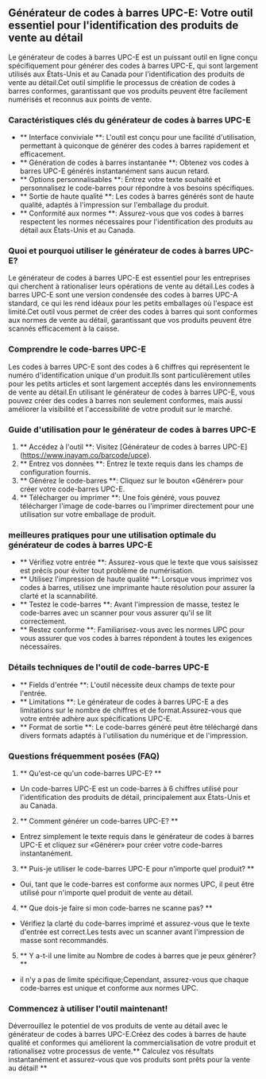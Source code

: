 ## Générateur de codes à barres UPC-E: Votre outil essentiel pour l'identification des produits de vente au détail

Le générateur de codes à barres UPC-E est un puissant outil en ligne conçu spécifiquement pour générer des codes à barres UPC-E, qui sont largement utilisés aux États-Unis et au Canada pour l'identification des produits de vente au détail.Cet outil simplifie le processus de création de codes à barres conformes, garantissant que vos produits peuvent être facilement numérisés et reconnus aux points de vente.

### Caractéristiques clés du générateur de codes à barres UPC-E

- ** Interface conviviale **: L'outil est conçu pour une facilité d'utilisation, permettant à quiconque de générer des codes à barres rapidement et efficacement.
- ** Génération de codes à barres instantanée **: Obtenez vos codes à barres UPC-E générés instantanément sans aucun retard.
- ** Options personnalisables **: Entrez votre texte souhaité et personnalisez le code-barres pour répondre à vos besoins spécifiques.
- ** Sortie de haute qualité **: Les codes à barres générés sont de haute qualité, adaptés à l'impression sur l'emballage du produit.
- ** Conformité aux normes **: Assurez-vous que vos codes à barres respectent les normes nécessaires pour l'identification des produits au détail aux États-Unis et au Canada.

### Quoi et pourquoi utiliser le générateur de codes à barres UPC-E?

Le générateur de codes à barres UPC-E est essentiel pour les entreprises qui cherchent à rationaliser leurs opérations de vente au détail.Les codes à barres UPC-E sont une version condensée des codes à barres UPC-A standard, ce qui les rend idéaux pour les petits emballages où l'espace est limité.Cet outil vous permet de créer des codes à barres qui sont conformes aux normes de vente au détail, garantissant que vos produits peuvent être scannés efficacement à la caisse.

### Comprendre le code-barres UPC-E

Les codes à barres UPC-E sont des codes à 6 chiffres qui représentent le numéro d'identification unique d'un produit.Ils sont particulièrement utiles pour les petits articles et sont largement acceptés dans les environnements de vente au détail.En utilisant le générateur de codes à barres UPC-E, vous pouvez créer des codes à barres non seulement conformes, mais aussi améliorer la visibilité et l'accessibilité de votre produit sur le marché.

### Guide d'utilisation pour le générateur de codes à barres UPC-E

1. ** Accédez à l'outil **: Visitez [Générateur de codes à barres UPC-E] (https://www.inayam.co/barcode/upce).
2. ** Entrez vos données **: Entrez le texte requis dans les champs de configuration fournis.
3. ** Générez le code-barres **: Cliquez sur le bouton «Générer» pour créer votre code-barres UPC-E.
4. ** Télécharger ou imprimer **: Une fois généré, vous pouvez télécharger l'image de code-barres ou l'imprimer directement pour une utilisation sur votre emballage de produit.

### meilleures pratiques pour une utilisation optimale du générateur de codes à barres UPC-E

- ** Vérifiez votre entrée **: Assurez-vous que le texte que vous saisissez est précis pour éviter tout problème de numérisation.
- ** Utilisez l'impression de haute qualité **: Lorsque vous imprimez vos codes à barres, utilisez une imprimante haute résolution pour assurer la clarté et la scannabilité.
- ** Testez le code-barres **: Avant l'impression de masse, testez le code-barres avec un scanner pour vous assurer qu'il se lit correctement.
- ** Restez conforme **: Familiarisez-vous avec les normes UPC pour vous assurer que vos codes à barres répondent à toutes les exigences nécessaires.

### Détails techniques de l'outil de code-barres UPC-E

- ** Fields d'entrée **: L'outil nécessite deux champs de texte pour l'entrée.
- ** Limitations **: Le générateur de codes à barres UPC-E a des limitations sur le nombre de chiffres et de format.Assurez-vous que votre entrée adhère aux spécifications UPC-E.
- ** Format de sortie **: Le code-barres généré peut être téléchargé dans divers formats adaptés à l'utilisation du numérique et de l'impression.

### Questions fréquemment posées (FAQ)

1. ** Qu'est-ce qu'un code-barres UPC-E? **
- Un code-barres UPC-E est un code-barres à 6 chiffres utilisé pour l'identification des produits de détail, principalement aux États-Unis et au Canada.

2. ** Comment générer un code-barres UPC-E? **
- Entrez simplement le texte requis dans le générateur de codes à barres UPC-E et cliquez sur «Générer» pour créer votre code-barres instantanément.

3. ** Puis-je utiliser le code-barres UPC-E pour n'importe quel produit? **
- Oui, tant que le code-barres est conforme aux normes UPC, il peut être utilisé pour n'importe quel produit de vente au détail.

4. ** Que dois-je faire si mon code-barres ne scanne pas? **
- Vérifiez la clarté du code-barres imprimé et assurez-vous que le texte d'entrée est correct.Les tests avec un scanner avant l'impression de masse sont recommandés.

5. ** Y a-t-il une limite au Nombre de codes à barres que je peux générer? **
- il n'y a pas de limite spécifique;Cependant, assurez-vous que chaque code-barres est unique et conforme aux normes UPC.

### Commencez à utiliser l'outil maintenant!

Déverrouillez le potentiel de vos produits de vente au détail avec le générateur de codes à barres UPC-E.Créez des codes à barres de haute qualité et conformes qui améliorent la commercialisation de votre produit et rationalisez votre processus de vente.** Calculez vos résultats instantanément et assurez-vous que vos produits sont prêts pour la vente au détail! **